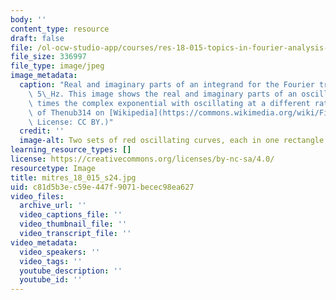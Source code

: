 ```yaml
---
body: ''
content_type: resource
draft: false
file: /ol-ocw-studio-app/courses/res-18-015-topics-in-fourier-analysis-spring-2024/mitres_18_015_s24.jpg
file_size: 336997
file_type: image/jpeg
image_metadata:
  caption: "Real and imaginary parts of an integrand for the Fourier transform at\
    \ 5\_Hz. This image shows the real and imaginary parts of an oscillating function\
    \ times the complex exponential with oscillating at a different rate. (Courtesy\
    \ of Thenub314 on [Wikipedia](https://commons.wikimedia.org/wiki/File:Offfreq_i2p.svg).\
    \ License: CC BY.)"
  credit: ''
  image-alt: Two sets of red oscillating curves, each in one rectangle side by side.
learning_resource_types: []
license: https://creativecommons.org/licenses/by-nc-sa/4.0/
resourcetype: Image
title: mitres_18_015_s24.jpg
uid: c81d5b3e-c59e-447f-9071-becec98ea627
video_files:
  archive_url: ''
  video_captions_file: ''
  video_thumbnail_file: ''
  video_transcript_file: ''
video_metadata:
  video_speakers: ''
  video_tags: ''
  youtube_description: ''
  youtube_id: ''
---
```

